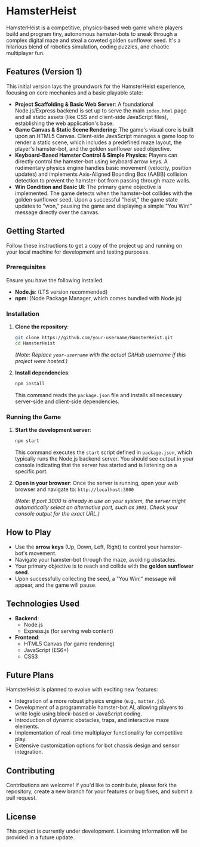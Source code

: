 # HamsterHeist

HamsterHeist is a competitive, physics-based web game where players build and program tiny, autonomous hamster-bots to sneak through a complex digital maze and steal a coveted golden sunflower seed. It's a hilarious blend of robotics simulation, coding puzzles, and chaotic multiplayer fun.

## Features (Version 1)

This initial version lays the groundwork for the HamsterHeist experience, focusing on core mechanics and a basic playable state:

*   **Project Scaffolding & Basic Web Server**: A foundational Node.js/Express backend is set up to serve the main `index.html` page and all static assets (like CSS and client-side JavaScript files), establishing the web application's base.
*   **Game Canvas & Static Scene Rendering**: The game's visual core is built upon an HTML5 Canvas. Client-side JavaScript manages a game loop to render a static scene, which includes a predefined maze layout, the player's hamster-bot, and the golden sunflower seed objective.
*   **Keyboard-Based Hamster Control & Simple Physics**: Players can directly control the hamster-bot using keyboard arrow keys. A rudimentary physics engine handles basic movement (velocity, position updates) and implements Axis-Aligned Bounding Box (AABB) collision detection to prevent the hamster-bot from passing through maze walls.
*   **Win Condition and Basic UI**: The primary game objective is implemented. The game detects when the hamster-bot collides with the golden sunflower seed. Upon a successful "heist," the game state updates to "won," pausing the game and displaying a simple "You Win!" message directly over the canvas.

## Getting Started

Follow these instructions to get a copy of the project up and running on your local machine for development and testing purposes.

### Prerequisites

Ensure you have the following installed:

*   **Node.js**: (LTS version recommended)
*   **npm**: (Node Package Manager, which comes bundled with Node.js)

### Installation

1.  **Clone the repository**:
    ```bash
    git clone https://github.com/your-username/HamsterHeist.git
    cd HamsterHeist
    ```
    *(Note: Replace `your-username` with the actual GitHub username if this project were hosted.)*

2.  **Install dependencies**:
    ```bash
    npm install
    ```
    This command reads the `package.json` file and installs all necessary server-side and client-side dependencies.

### Running the Game

1.  **Start the development server**:
    ```bash
    npm start
    ```
    This command executes the `start` script defined in `package.json`, which typically runs the Node.js backend server. You should see output in your console indicating that the server has started and is listening on a specific port.

2.  **Open in your browser**:
    Once the server is running, open your web browser and navigate to:
    `http://localhost:3000`

    *(Note: If port 3000 is already in use on your system, the server might automatically select an alternative port, such as `3001`. Check your console output for the exact URL.)*

## How to Play

*   Use the **arrow keys** (Up, Down, Left, Right) to control your hamster-bot's movement.
*   Navigate your hamster-bot through the maze, avoiding obstacles.
*   Your primary objective is to reach and collide with the **golden sunflower seed**.
*   Upon successfully collecting the seed, a "You Win!" message will appear, and the game will pause.

## Technologies Used

*   **Backend**:
    *   Node.js
    *   Express.js (for serving web content)
*   **Frontend**:
    *   HTML5 Canvas (for game rendering)
    *   JavaScript (ES6+)
    *   CSS3

## Future Plans

HamsterHeist is planned to evolve with exciting new features:

*   Integration of a more robust physics engine (e.g., `matter.js`).
*   Development of a programmable hamster-bot AI, allowing players to write logic using block-based or JavaScript coding.
*   Introduction of dynamic obstacles, traps, and interactive maze elements.
*   Implementation of real-time multiplayer functionality for competitive play.
*   Extensive customization options for bot chassis design and sensor integration.

## Contributing

Contributions are welcome! If you'd like to contribute, please fork the repository, create a new branch for your features or bug fixes, and submit a pull request.

## License

This project is currently under development. Licensing information will be provided in a future update.